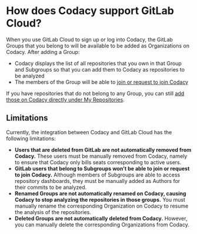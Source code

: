 # How does Codacy support GitLab Cloud?

When you use GitLab Cloud to sign up or log into Codacy, the GitLab Groups that you belong to will be available to be added as Organizations on Codacy. After adding a Group:

-   Codacy displays the list of all repositories that you own in that Group and Subgroups so that you can add them to Codacy as repositories to be analyzed
-   The members of the Group will be able to [join or request to join Codacy](https://support.codacy.com/hc/en-us/articles/360010263720#settings-to-add-people)

If you have repositories that do not belong to any Group, you can still [add those on Codacy directly under My Repositories](https://support.codacy.com/hc/en-us/articles/207278449-Setting-up-your-repository).

## Limitations

Currently, the integration between Codacy and GitLab Cloud has the following limitations:

-   **Users that are deleted from GitLab are not automatically removed from Codacy.** These users must be manually removed from Codacy, namely to ensure that Codacy only bills seats corresponding to active users.
-   **GitLab users that belong to Subgroups won’t be able to join or request to join Codacy.** Although members of Subgroups are able to access repository dashboards, they must be manually added as Authors for their commits to be analyzed.
-   **Renamed Groups are not automatically renamed on Codacy, causing Codacy to stop analyzing the repositories in those groups.** You must manually rename the corresponding Organization on Codacy to resume the analysis of the repositories.
-   **Deleted Groups are not automatically deleted from Codacy.** However, you can manually delete the corresponding Organizations from Codacy.
